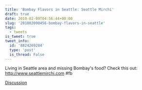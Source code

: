 ```yaml
---
title: 'Bombay Flavors in Seattle: Seattle Mirchi'
draft: true
date: 2010-02-09T04:56:44+00:00
slug: '201002090456-bombay-flavors-in-seattle'
tags:
  - tweets
is_tweet: true
tweet_info:
  id: '8824269284'
  type: 'post'
  is_thread: False
---
```




Living in Seattle area and missing Bombay's food? Check this out: http://www.seattlemirchi.com #fb

[Discussion](https://x.com/sytelus/status/8824269284)
